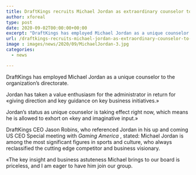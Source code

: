 ```yaml
---
title: DraftKings recruits Michael Jordan as extraordinary counselor to the board
author: xforeal 
type: post
date: 2020-09-02T00:00:00+00:00
excerpt: "DraftKings has employed Michael Jordan as a unique counselor to the organization's leading group of directors "
url: /draftkings-recruits-michael-jordan-as-extraordinary-counselor-to-the-board/
image : images/news/2020/09/MichaelJordan-3.jpg
categories:
  - news

---
```

DraftKings has employed Michael Jordan as a unique counselor to the organization&#8217;s directorate. 

Jordan has taken a value enthusiasm for the administrator in return for &#171;giving direction and key guidance on key business initiatives.&#187; 

Jordan&#8217;s status as unique counselor is taking effect right now, which means he is allowed to exhort on &#171;key and imaginative input.&#187; 

DraftKings CEO Jason Robins, who referenced Jordan in his up and coming US CEO Special meeting with _Gaming America_ , stated: Michael Jordan is among the most significant figures in sports and culture, who always reclassified the cutting edge competitor and business visionary. 

&#171;The key insight and business astuteness Michael brings to our board is priceless, and I am eager to have him join our group.